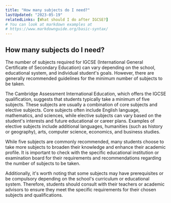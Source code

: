```yaml
---
title: "How many subjects do I need?"
lastUpdated: "2023-05-19"
relatedLinks: [What should I do after IGCSE?]
# You can look at markdown examples at
# https://www.markdownguide.org/basic-syntax/
---
```


## How many subjects do I need?

The number of subjects required for IGCSE (International General Certificate of Secondary Education) can vary depending on the school, educational system, and individual student's goals. However, there are generally recommended guidelines for the minimum number of subjects to be taken.

The Cambridge Assessment International Education, which offers the IGCSE qualification, suggests that students typically take a minimum of five subjects. These subjects are usually a combination of core subjects and elective subjects. Core subjects often include English language, mathematics, and sciences, while elective subjects can vary based on the student's interests and future educational or career plans. Examples of elective subjects include additional languages, humanities (such as history or geography), arts, computer science, economics, and business studies.

While five subjects are commonly recommended, many students choose to take more subjects to broaden their knowledge and enhance their academic profile. It is important to check with the specific educational institution or examination board for their requirements and recommendations regarding the number of subjects to be taken.

Additionally, it's worth noting that some subjects may have prerequisites or be compulsory depending on the school's curriculum or educational system. Therefore, students should consult with their teachers or academic advisors to ensure they meet the specific requirements for their chosen subjects and qualifications.
